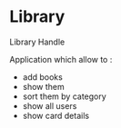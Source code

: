 # Library

Library Handle

Application which allow to :
* add books
* show them
* sort them by category
* show all users
* show card details

